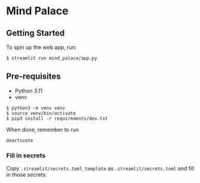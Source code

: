 # Mind Palace

## Getting Started

To spin up the web app, run:

```
$ streamlit run mind_palace/app.py
```

## Pre-requisites

- Python 3.11
- venv

```
$ python3 -m venv venv
$ source venv/bin/activate
$ pip3 install -r requirements/dev.txt
```

When done, remember to run

```
deactivate
```

### Fill in secrets

Copy `.streamlit/secrets.toml_template` as `.streamlit/secrets.toml` and fill in those secrets.
